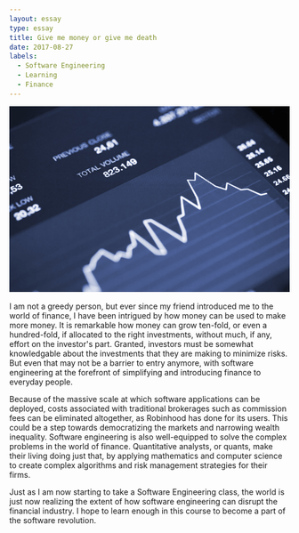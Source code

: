 ```yaml
---
layout: essay
type: essay
title: Give me money or give me death
date: 2017-08-27
labels:
  - Software Engineering
  - Learning
  - Finance
---
```


<img class="ui large image" src="../images/finance.png">

I am not a greedy person, but ever since my friend introduced me to the world of finance, I have been intrigued by how money can be used to make more money. It is remarkable how money can grow ten-fold, or even a hundred-fold, if allocated to the right investments, without much, if any, effort on the investor's part. Granted, investors must be somewhat knowledgable about the investments that they are making to minimize risks. But even that may not be a barrier to entry anymore, with software engineering at the forefront of simplifying and introducing finance to everyday people.

Because of the massive scale at which software applications can be deployed, costs associated with traditional brokerages such as commission fees can be eliminated altogether, as Robinhood has done for its users. This could be a step towards democratizing the markets and narrowing wealth inequality. Software engineering is also well-equipped to solve the complex problems in the world of finance. Quantitative analysts, or quants, make their living doing just that, by applying mathematics and computer science to create complex algorithms and risk management strategies for their firms.

Just as I am now starting to take a Software Engineering class, the world is just now realizing the extent of how software engineering can disrupt the financial industry. I hope to learn enough in this course to become a part of the software revolution.

